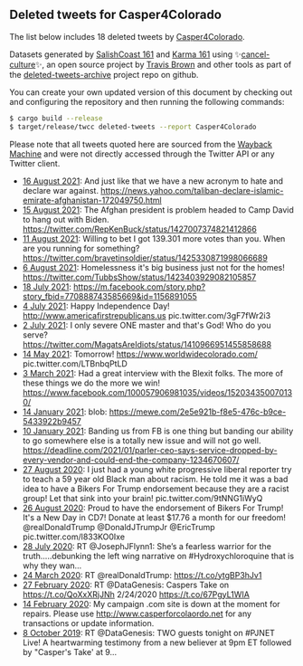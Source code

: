 ## Deleted tweets for Casper4Colorado

The list below includes 18 deleted tweets by
[Casper4Colorado](https://twitter.com/Casper4Colorado).

Datasets generated by [SalishCoast 161](https://twitter.com/SalishCoastA) and [Karma 161](https://twitter.com/KarmaOneSixOne) using ✨[cancel-culture](https://github.com/travisbrown/cancel-culture)✨, an open source project by [Travis Brown](https://twitter.com/travisbrown) and other tools as part of the [deleted-tweets-archive](https://github.com/salcoast/deleted-tweets-archive/) project repo on github.


You can create your own updated version of this document by checking out and configuring the
repository and then running the following commands:

```bash
$ cargo build --release
$ target/release/twcc deleted-tweets --report Casper4Colorado
```

Please note that all tweets quoted here are sourced from the
[Wayback Machine](https://web.archive.org) and were not directly accessed through the Twitter API or
any Twitter client.

* [16 August 2021](https://web.archive.org/web/20210816205048/https://twitter.com/Casper4Colorado/status/1427372233790394368): And just like that we have a new acronym to hate and declare war against. https://news.yahoo.com/taliban-declare-islamic-emirate-afghanistan-172049750.html
* [15 August 2021](https://web.archive.org/web/20210815204835/https://twitter.com/Casper4Colorado/status/1427009295967821960): The Afghan president is problem headed to Camp David to hang out with Biden. https://twitter.com/RepKenBuck/status/1427007374821412866
* [11 August 2021](https://web.archive.org/web/20210811054318/https://twitter.com/Casper4Colorado/status/1425331928970969090): Willing to bet I got 139.301 more votes than you. When are you running for something? https://twitter.com/bravetinsoldier/status/1425330871998066689
* [ 6 August 2021](https://web.archive.org/web/20210806000717/https://twitter.com/Casper4Colorado/status/1423435440967782407): Homelessness it's big business just not for the homes! https://twitter.com/TubbsShow/status/1423403929082105857
* [18 July 2021](https://web.archive.org/web/20210718215435/https://twitter.com/Casper4Colorado/status/1416878955647299586): https://m.facebook.com/story.php?story_fbid=770888743585669&id=1156891055
* [ 4 July 2021](https://web.archive.org/web/20210704152519/https://twitter.com/Casper4Colorado/status/1411707592921997320): Happy Independence Day!  http://www.americafirstrepublicans.us  pic.twitter.com/3gF7fWr2i3
* [ 2 July 2021](https://web.archive.org/web/20210702142816/https://twitter.com/Casper4Colorado/status/1410968547694624769): I only severe ONE master and that's God! Who do you serve? https://twitter.com/MagatsAreIdiots/status/1410966951455858688
* [14 May 2021](https://web.archive.org/web/20210514223130/https://twitter.com/Casper4Colorado/status/1393333102269931526): Tomorrow!  https://www.worldwidecolorado.com/  pic.twitter.com/LTBnbqPtLD
* [ 3 March 2021](https://web.archive.org/web/20210303233322/https://twitter.com/Casper4Colorado/status/1367256771371401216): Had a great interview with the Blexit folks. The more of these things we do the more we win!  https://www.facebook.com/100057906981035/videos/152034350070130/
* [14 January 2021](https://web.archive.org/web/20210114001229/https://twitter.com/Casper4Colorado/status/1349509606347718660): blob: https://mewe.com/2e5e921b-f8e5-476c-b9ce-5433922b9457
* [10 January 2021](https://web.archive.org/web/20210111094717/https://twitter.com/Casper4Colorado/status/1348415515925078017): Banding us from FB is one thing but banding our ability to go somewhere else is a totally new issue and will not go well. https://deadline.com/2021/01/parler-ceo-says-service-dropped-by-every-vendor-and-could-end-the-company-1234670607/
* [27 August 2020](https://web.archive.org/web/20200827163826/https://twitter.com/Casper4Colorado/status/1299023343446822913): I just had a young white progressive liberal reporter try to teach a 59 year old Black man about racism. He told me it was a bad idea to have a Bikers For Trump endorsement because they are a racist group! Let that sink into your brain! pic.twitter.com/9tNNG1iWyQ
* [26 August 2020](https://web.archive.org/web/20200826222540/https://twitter.com/Casper4Colorado/status/1298748168667103238): Proud to have the endorsement of Bikers For Trump! It's a New Day in CD7! Donate at least $17.76 a month for our freedom!  @realDonaldTrump   @DonaldJTrumpJr   @EricTrump  pic.twitter.com/l833KO0Ixe
* [28 July 2020](https://web.archive.org/web/20200728142835/https://twitter.com/Casper4Colorado/status/1288119164901572613): RT @JosephJFlynn1: She’s a fearless warrior for the truth.....debunking the left wing narrative on #Hydroxychloroquine that is why they wan…
* [24 March 2020](https://web.archive.org/web/20200324232917/https://twitter.com/Casper4Colorado/status/1242594365421187072): RT @realDonaldTrump: https://t.co/ytgBP3hJv1
* [27 February 2020](https://web.archive.org/web/20200227044430/https://twitter.com/Casper4Colorado/status/1232889219942699008): RT @DataGenesis: Caspers Take on https://t.co/QoXxXRjJNh 2/24/2020 https://t.co/67PgyL1WIA
* [14 February 2020](https://web.archive.org/web/20200214180525/https://twitter.com/Casper4Colorado/status/1228378905683189760): My campaign .com site is down at the moment for repairs. Please use  http://www.casperforcolaordo.net  for any transactions or update information.
* [ 8 October 2019](https://web.archive.org/web/20191008011112/https://twitter.com/Casper4Colorado/status/1181376464316297218): RT @DataGenesis: TWO guests tonight on #PJNET Live! A heartwarming testimony from a new believer at 9pm ET followed by "Casper's Take' at 9…
